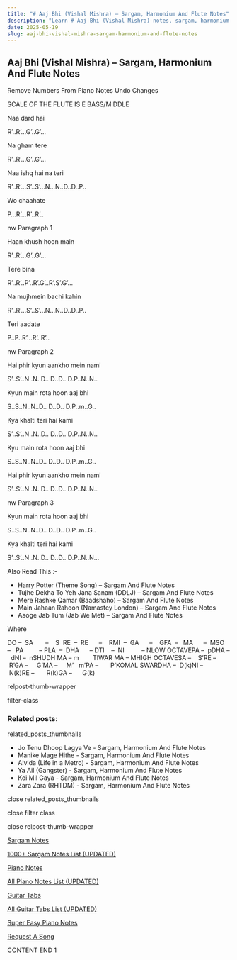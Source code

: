 ```yaml
---
title: "# Aaj Bhi (Vishal Mishra) – Sargam, Harmonium And Flute Notes"
description: "Learn # Aaj Bhi (Vishal Mishra) notes, sargam, harmonium notations and flute notes. Easy step-by-step tutorial for beginners."
date: 2025-05-19
slug: aaj-bhi-vishal-mishra-sargam-harmonium-and-flute-notes
---
```


## Aaj Bhi (Vishal Mishra) – Sargam, Harmonium And Flute Notes

Remove Numbers From Piano Notes
Undo Changes



SCALE OF THE FLUTE IS E BASS/MIDDLE



Naa dard hai



R’..R’…G’..G’…



Na gham tere



R’..R’…G’..G’…



Naa ishq hai na teri



R’..R’…S’..S’…N…N..D..D..P..



Wo chaahate



P…R’…R’..R’..

nw Paragraph 1



Haan khush hoon main



R’..R’…G’..G’…



Tere bina



R’..R’..P’..R’.G’..R’.S’.G’…



Na mujhmein bachi kahin



R’..R’…S’..S’…N…N..D..D..P..



Teri aadate



P..P..R’…R’..R’..



nw Paragraph 2

Hai phir kyun aankho mein nami



S’..S’..N..N..D.. D..D.. D.P..N..N..



Kyun main rota hoon aaj bhi



S..S..N..N..D.. D..D.. D.P..m..G..



Kya khalti teri hai kami



S’..S’..N..N..D.. D..D.. D.P..N..N..



Kyu main rota hoon aaj bhi



S..S..N..N..D.. D..D.. D.P..m..G..



Hai phir kyun aankho mein nami



S’..S’..N..N..D.. D..D.. D.P..N..N..

nw Paragraph 3



Kyun main rota hoon aaj bhi



S..S..N..N..D.. D..D.. D.P..m..G..



Kya khalti teri hai kami



S’..S’..N..N..D.. D..D.. D.P..N..N…



Also Read This :-



* Harry Potter (Theme Song) – Sargam And Flute Notes
* Tujhe Dekha To Yeh Jana Sanam (DDLJ) – Sargam And Flute Notes
* Mere Rashke Qamar (Baadshaho) – Sargam And Flute Notes
* Main Jahaan Rahoon (Namastey London) – Sargam And Flute Notes
* Aaoge Jab Tum (Jab We Met) – Sargam And Flute Notes



Where



DO –  SA       –    S  RE  –  RE      –    RMI  –  GA      –    GFA  –   MA      –  MSO  –   PA         – PLA  –  DHA      – DTI    –  NI          – NLOW OCTAVEPA –  pDHA –  dNI –  nSHUDH MA – m        TIWAR MA – MHIGH OCTAVESA –    S’RE –     R’GA –     G’MA –     M’   m’PA –       P’KOMAL SWARDHA –  D(k)NI –       N(k)RE –       R(k)GA –      G(k)

relpost-thumb-wrapper

filter-class

### Related posts:

related_posts_thumbnails

* Jo Tenu Dhoop Lagya Ve - Sargam, Harmonium And Flute Notes
* Manike Mage Hithe - Sargam, Harmonium And Flute Notes
* Alvida (Life in a Metro) - Sargam, Harmonium And Flute Notes
* Ya Ail (Gangster) - Sargam, Harmonium And Flute Notes
* Koi Mil Gaya - Sargam, Harmonium And Flute Notes
* Zara Zara (RHTDM) - Sargam, Harmonium And Flute Notes

close related_posts_thumbnails

close filter class

close relpost-thumb-wrapper

[Sargam Notes](https://www.notationsworld.com/sargam-notes.html)

[1000+ Sargam Notes List (UPDATED)](https://www.notationsworld.com/all-songs-list-sargam-notes.html)

[Piano Notes](https://www.notationsworld.com/piano-notes.html)

[All Piano Notes List (UPDATED)](https://www.notationsworld.com/all-songs-list-piano-notes.html)

[Guitar Tabs](https://www.notationsworld.com/guitar-tabs.html)

[All Guitar Tabs List (UPDATED)](https://www.notationsworld.com/all-songs-list-guitar-tabs.html)

[Super Easy Piano Notes](https://studywall.in/)

[Request A Song](https://www.notationsworld.com/request-a-song.html)

CONTENT END 1

